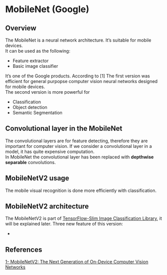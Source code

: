 <h1 id="mobilenet-google">MobileNet (Google)</h1>
<h2 id="overview">Overview</h2>
<p>The MobileNet is a neural network architecture. It’s suitable for mobile devices.<br>
It can be used as the following:</p>
<ul>
<li>Feature extractor</li>
<li>Basic image classifier</li>
</ul>
<p>It’s one of the Google products. According to [1] The first version was efficient for general purpopse computer vision neural networks designed for mobile devices.<br>
The second version is more powerful for</p>
<ul>
<li>Classification</li>
<li>Object detection</li>
<li>Semantic Segmentation</li>
</ul>
<h2 id="convolutional-layer-in-the-mobilenet">Convolutional layer in the MobileNet</h2>
<p>The convolutional layers are for feature detecting, therefore they are important for computer vision. If we consider a convolutional layer in a model, it has quite expensive computation.<br>
In MobileNet the convolutional layer has been replaced with <strong>depthwise separable</strong> convolutions.</p>

## MobileNetV2 usage
The mobile visual recognition is done more efficiently with classification. 

## MobileNetV2 architecture

The MobileNetV2 is part of [TensorFlow-Slim Image Classification Library](https://github.com/tensorflow/models/blob/master/research/slim/README.md), it will be explained later.  Three new feature of this version:

- 

<h2 id="references">References</h2>
<p><a href="http://ai.googleblog.com/2018/04/mobilenetv2-next-generation-of-on.html">1- MobileNetV2: The Next Generation of On-Device Computer Vision Networks</a></p>

<!--stackedit_data:
eyJoaXN0b3J5IjpbMzA5MjI3NDQsODY0ODA4MTM5LC01MjIwNz
M5NDUsNzI2ODU2OTkwLDU2OTU2OTQ3NF19
-->